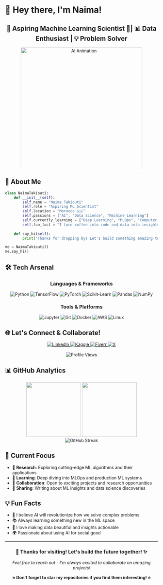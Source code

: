 # 🌟 Hey there, I'm Naima! 

<div align="center">
  <h2>🤖 Aspiring Machine Learning Scientist 🧠| 📊 Data Enthusiast | 💡 Problem Solver</h2>
  <img src="https://media3.giphy.com/media/RbDKaczqWovIugyJmW/200.gif?cid=790b7611rs7ehiume1k770z04jnkh93rx60t84i3n2wdq4rh&rid=200.gif&ct=g" alt="AI Animation" width="400" />
</div>

## 🚀 About Me

```python
class NaimaTakiouti:
    def __init__(self):
        self.name = "Naima Takiouti"
        self.role = "Aspiring ML Scientist"
        self.location = "Morocco 🇲🇦"
        self.passions = ["AI", "Data Science", "Machine Learning"]
        self.currently_learning = ["Deep Learning", "MLOps", "Computer Vision"]
        self.fun_fact = "I turn coffee into code and data into insights! ☕→💻"
    
    def say_hi(self):
        print("Thanks for dropping by! Let's build something amazing together 🌟")

me = NaimaTakiouti()
me.say_hi()
```

## 🛠️ Tech Arsenal

<div align="center">

### Languages & Frameworks
![Python](https://img.shields.io/badge/Python-353535?style=for-the-badge&logo=python&logoColor=FF6F3C)
![TensorFlow](https://img.shields.io/badge/TensorFlow-353535?style=for-the-badge&logo=tensorflow&logoColor=FF6F3C)
![PyTorch](https://img.shields.io/badge/PyTorch-353535?style=for-the-badge&logo=pytorch&logoColor=FF6F3C)
![Scikit-Learn](https://img.shields.io/badge/Scikit--Learn-353535?style=for-the-badge&logo=scikit-learn&logoColor=FF6F3C)
![Pandas](https://img.shields.io/badge/Pandas-353535?style=for-the-badge&logo=pandas&logoColor=FF6F3C)
![NumPy](https://img.shields.io/badge/NumPy-353535?style=for-the-badge&logo=numpy&logoColor=FF6F3C)

### Tools & Platforms
![Jupyter](https://img.shields.io/badge/Jupyter-353535?style=for-the-badge&logo=jupyter&logoColor=FF6F3C)
![Git](https://img.shields.io/badge/Git-353535?style=for-the-badge&logo=git&logoColor=FF6F3C)
![Docker](https://img.shields.io/badge/Docker-353535?style=for-the-badge&logo=docker&logoColor=FF6F3C)
![AWS](https://img.shields.io/badge/AWS-353535?style=for-the-badge&logo=amazonaws&logoColor=FF6F3C)
![Linux](https://img.shields.io/badge/Linux-353535?style=for-the-badge&logo=linux&logoColor=FF6F3C)

</div>

## 🌐 Let's Connect & Collaborate!

<div align="center">
  <a href="https://linkedin.com/in/naima-takiouti" target="_blank">
    <img src="https://img.shields.io/badge/LinkedIn-353535?style=for-the-badge&logo=linkedin&logoColor=FF6F3C" alt="LinkedIn"/>
  </a>
  <a href="https://kaggle.com/naimatakiouti" target="_blank">
    <img src="https://img.shields.io/badge/Kaggle-353535?style=for-the-badge&logo=kaggle&logoColor=FF6F3C" alt="Kaggle"/>
  </a>
  <a href="https://fiverr.com/your_fiverr_username" target="_blank">
    <img src="https://img.shields.io/badge/Fiverr-353535?style=for-the-badge&logo=fiverr&logoColor=FF6F3C" alt="Fiverr"/>
  </a>
  <a href="https://twitter.com/your_x_username" target="_blank">
    <img src="https://img.shields.io/badge/X-353535?style=for-the-badge&logo=x&logoColor=FF6F3C" alt="X"/>
  </a>
</div>

<br>

<div align="center">
  <img src="https://komarev.com/ghpvc/?username=naimataki&label=Profile%20Views&color=FF6F3C&style=for-the-badge" alt="Profile Views" />
</div>

## 📊 GitHub Analytics

<div align="center">
  <img height="180em" src="https://github-readme-stats.vercel.app/api?username=naimataki&show_icons=true&theme=dark&bg_color=0D1117&title_color=FF6F3C&text_color=353535&icon_color=FF6F3C&border_color=FF6F3C&hide_border=false"/>
  <img height="180em" src="https://github-readme-stats.vercel.app/api/top-langs/?username=naimataki&layout=compact&theme=dark&bg_color=0D1117&title_color=FF6F3C&text_color=353535&border_color=FF6F3C&hide_border=false"/>
</div>

<div align="center">
  <img src="https://github-readme-streak-stats.herokuapp.com?user=naimataki&theme=dark&background=0D1117&stroke=FF6F3C&ring=FF6F3C&fire=FF6F3C&currStreakLabel=FF6F3C&sideLabels=353535&currStreakNum=FF6F3C&dates=353535&sideNums=FF6F3C&border=FF6F3C" alt="GitHub Streak"/>
</div>

## 🎯 Current Focus

- 🔬 **Research**: Exploring cutting-edge ML algorithms and their applications
- 🌱 **Learning**: Deep diving into MLOps and production ML systems
- 🤝 **Collaboration**: Open to exciting projects and research opportunities
- 📝 **Sharing**: Writing about ML insights and data science discoveries

## 💡 Fun Facts

- 🧠 I believe AI will revolutionize how we solve complex problems
- 📚 Always learning something new in the ML space
- 🎨 I love making data beautiful and insights actionable
- 🌍 Passionate about using AI for social good

---

<div align="center">
  <h3>🚀 Thanks for visiting! Let's build the future together! ✨</h3>
  <p><em>Feel free to reach out - I'm always excited to collaborate on amazing projects!</em></p>
</div>

<div align="center">
  <b>⭐ Don't forget to star my repositories if you find them interesting! ⭐</b>
</div>
